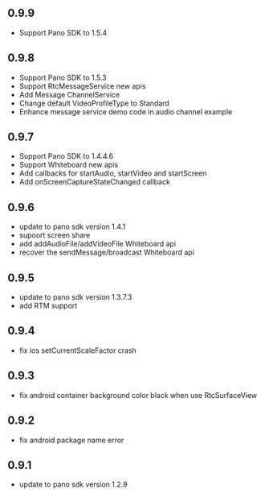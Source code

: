 ## 0.9.9

- Support Pano SDK to 1.5.4

## 0.9.8

- Support Pano SDK to 1.5.3
- Support RtcMessageService new apis
- Add Message ChannelService
- Change default VideoProfileType to Standard
- Enhance message service demo code in audio channel example

## 0.9.7

- Support Pano SDK to 1.4.4.6
- Support Whiteboard new apis
- Add callbacks for startAudio, startVideo and startScreen
- Add onScreenCaptureStateChanged callback

## 0.9.6

 - update to pano sdk version 1.4.1
 - supoort screen share
 - add addAudioFile/addVideoFile Whiteboard api
 - recover the sendMessage/broadcast Whiteboard api

## 0.9.5

 - update to pano sdk version 1.3.7.3
 - add RTM support
 
## 0.9.4

 - fix ios setCurrentScaleFactor crash

## 0.9.3

 - fix android container background color black when use RtcSurfaceView

## 0.9.2

 - fix android package name error

## 0.9.1

 - update to pano sdk version 1.2.9
